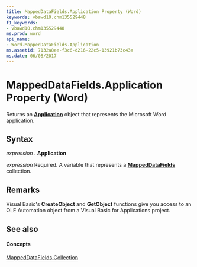 ```yaml
---
title: MappedDataFields.Application Property (Word)
keywords: vbawd10.chm135529448
f1_keywords:
- vbawd10.chm135529448
ms.prod: word
api_name:
- Word.MappedDataFields.Application
ms.assetid: 7132a8ee-f3c6-d216-22c5-13921b73c43a
ms.date: 06/08/2017
---
```



# MappedDataFields.Application Property (Word)

Returns an **[Application](application-object-word.md)** object that represents the Microsoft Word application.


## Syntax

 _expression_ . **Application**

 _expression_ Required. A variable that represents a **[MappedDataFields](mappeddatafields-object-word.md)** collection.


## Remarks

Visual Basic's **CreateObject** and **GetObject** functions give you access to an OLE Automation object from a Visual Basic for Applications project.


## See also


#### Concepts


[MappedDataFields Collection](mappeddatafields-object-word.md)

